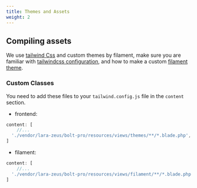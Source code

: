 ```yaml
---
title: Themes and Assets
weight: 2
---
```


## Compiling assets

We use [tailwind Css](https://tailwindcss.com/) and custom themes by filament, make sure you are familiar with [tailwindcss configuration](https://tailwindcss.com/docs/configuration), and how to make a custom [filament theme](https://filamentphp.com/docs/2.x/admin/appearance#building-themes).

### Custom Classes

You need to add these files to your `tailwind.config.js` file in the `content` section.

* frontend:

```js
content: [
    //...
  './vendor/lara-zeus/bolt-pro/resources/views/themes/**/*.blade.php',
]
```

* filament:

```js
content: [
    //...
  './vendor/lara-zeus/bolt-pro/resources/views/filament/**/*.blade.php',
]
```
